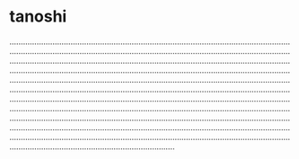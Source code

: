 # tanoshi
.............................................................................................................................................................................................................................................................................................................................................................................................................................................................................................................................................................................................................................................................................................................................................................................................................................................................................................................................................................................................................................................................................................................................................................................................................................................................................................................................................................................................................................................................................................